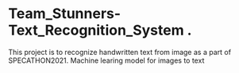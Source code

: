 # Team_Stunners-Text_Recognition_System .
This project is to recognize handwritten text from image as a part of SPECATHON2021.
Machine learing model for images to text
